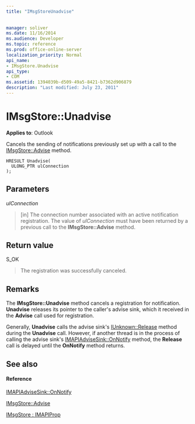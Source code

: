 ```yaml
---
title: "IMsgStoreUnadvise"
 
 
manager: soliver
ms.date: 11/16/2014
ms.audience: Developer
ms.topic: reference
ms.prod: office-online-server
localization_priority: Normal
api_name:
- IMsgStore.Unadvise
api_type:
- COM
ms.assetid: 1394039b-d509-49a5-8421-b7362d906879
description: "Last modified: July 23, 2011"
---
```


# IMsgStore::Unadvise

  
  
**Applies to**: Outlook 
  
Cancels the sending of notifications previously set up with a call to the [IMsgStore::Advise](imsgstore-advise.md) method. 
  
```
HRESULT Unadvise(
  ULONG_PTR ulConnection
);
```

## Parameters

 _ulConnection_
  
> [in] The connection number associated with an active notification registration. The value of  _ulConnection_ must have been returned by a previous call to the **IMsgStore::Advise** method. 
    
## Return value

S_OK 
  
> The registration was successfully canceled.
    
## Remarks

The **IMsgStore::Unadvise** method cancels a registration for notification. **Unadvise** releases its pointer to the caller's advise sink, which it received in the **Advise** call used for registration. 
  
Generally, **Unadvise** calls the advise sink's [IUnknown::Release](http://msdn.microsoft.com/en-us/library/ms682317%28v=VS.85%29.aspx) method during the **Unadvise** call. However, if another thread is in the process of calling the advise sink's [IMAPIAdviseSink::OnNotify](imapiadvisesink-onnotify.md) method, the **Release** call is delayed until the **OnNotify** method returns. 
  
## See also

#### Reference

[IMAPIAdviseSink::OnNotify](imapiadvisesink-onnotify.md)
  
[IMsgStore::Advise](imsgstore-advise.md)
  
[IMsgStore : IMAPIProp](imsgstoreimapiprop.md)


